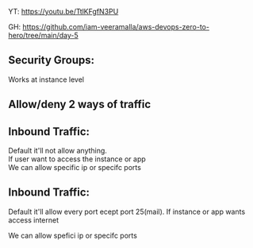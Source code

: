 YT:   https://youtu.be/TtlKFgfN3PU

GH:   https://github.com/iam-veeramalla/aws-devops-zero-to-hero/tree/main/day-5

Security Groups:
--------------

Works at instance level

Allow/deny 2 ways of traffic
-----------
Inbound Traffic:                                             
------------                                              
Default it'll not allow anything.                                 
If user want to access the instance or app                    
We can allow specific ip or specifc ports                     


Inbound Traffic:
---------------
Default it'll  allow every port ecept port 25(mail).
If instance or app wants access internet

We can allow spefici ip or specifc ports
